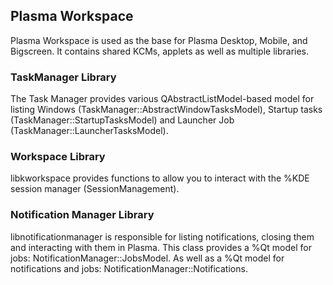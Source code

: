 ## Plasma Workspace

Plasma Workspace is used as the base for Plasma Desktop, Mobile, and Bigscreen.
It contains shared KCMs, applets as well as multiple libraries.

### TaskManager Library

The Task Manager provides various QAbstractListModel-based model for listing
Windows (TaskManager::AbstractWindowTasksModel), Startup tasks (TaskManager::StartupTasksModel) and Launcher
Job (TaskManager::LauncherTasksModel).

### Workspace Library

libkworkspace provides functions to allow you to interact with the
%KDE session manager (SessionManagement).

### Notification Manager Library

libnotificationmanager is responsible for listing notifications, closing them
and interacting with them in Plasma. This class provides a %Qt model for jobs:
NotificationManager::JobsModel. As well as a %Qt model for notifications and
jobs: NotificationManager::Notifications.
